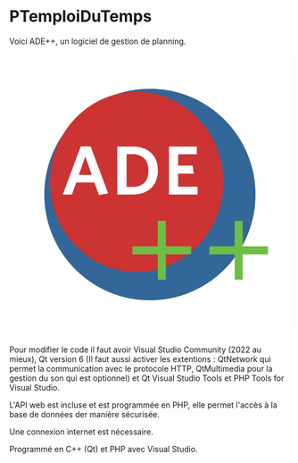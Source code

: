 # PTemploiDuTemps

Voici ADE++, un logiciel de gestion de planning.

<img src="./ade++.png" alt="ADE++ logo"/>

Pour modifier le code il faut avoir Visual Studio Community (2022 au mieux), Qt version 6 (Il faut aussi activer les extentions : QtNetwork qui permet la communication avec le protocole HTTP, QtMultimedia pour la gestion du son qui est optionnel) et Qt Visual Studio Tools et PHP Tools for Visual Studio.

L'API web est incluse et est programmée en PHP, elle permet l'accès à la base de données der manière sécurisée.

Une connexion internet est nécessaire. 

Programmé en C++ (Qt) et PHP avec Visual Studio.